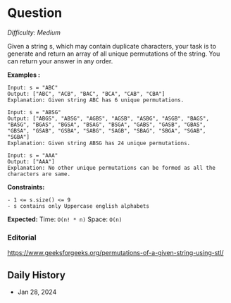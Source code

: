 # Question 

_Difficulty: Medium_

Given a string s, which may contain duplicate characters, your task is to generate and return an array of all unique permutations of the string. You can return your answer in any order.

**Examples :**
```
Input: s = "ABC"
Output: ["ABC", "ACB", "BAC", "BCA", "CAB", "CBA"]
Explanation: Given string ABC has 6 unique permutations.

Input: s = "ABSG"
Output: ["ABGS", "ABSG", "AGBS", "AGSB", "ASBG", "ASGB", "BAGS", "BASG", "BGAS", "BGSA", "BSAG", "BSGA", "GABS", "GASB", "GBAS", "GBSA", "GSAB", "GSBA", "SABG", "SAGB", "SBAG", "SBGA", "SGAB", "SGBA"]
Explanation: Given string ABSG has 24 unique permutations.

Input: s = "AAA"
Output: ["AAA"]
Explanation: No other unique permutations can be formed as all the characters are same.
```

**Constraints:**
```
- 1 <= s.size() <= 9
- s contains only Uppercase english alphabets
```

**Expected:**
Time: `O(n! * n)`
Space: `O(n)`

### Editorial
https://www.geeksforgeeks.org/permutations-of-a-given-string-using-stl/

## Daily History
- Jan 28, 2024
